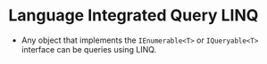 # Language Integrated Query LINQ
- Any object that implements the ```IEnumerable<T>``` or ```IQueryable<T>``` interface can be queries using LINQ.
